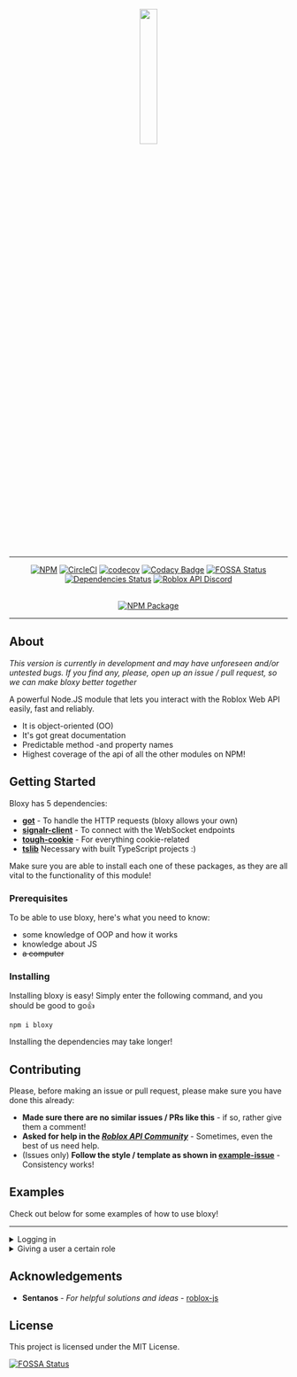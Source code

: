 <p align="center">
  <img width="25%" height="25%" src="https://media.discordapp.net/attachments/513102278538821647/516007264717373451/0yellow_bloxy.png">
</p>

***

<div align="center">
    <p>

[![NPM](https://img.shields.io/npm/v/bloxy.svg?maxAge=3600&style=flat-square)](https://npmjs.com/package/bloxy)
[![CircleCI](https://circleci.com/gh/Visualizememe/bloxy.svg?style=svg)](https://circleci.com/gh/Visualizememe/bloxy)
[![codecov](https://codecov.io/gh/Visualizememe/bloxy/branch/main/graph/badge.svg)](https://codecov.io/gh/Visualizememe/bloxy)
[![Codacy Badge](https://app.codacy.com/project/badge/Grade/9dee8c70dd8e402f9a2f97831b98a723)](https://www.codacy.com/gh/Visualizememe/bloxy/dashboard?utm_source=github.com&amp;utm_medium=referral&amp;utm_content=Visualizememe/bloxy&amp;utm_campaign=Badge_Grade)
[![FOSSA Status](https://app.fossa.com/api/projects/git%2Bgithub.com%2FVisualizememe%2Fbloxy.svg?type=shield)](https://app.fossa.com/projects/git%2Bgithub.com%2FVisualizememe%2Fbloxy?ref=badge_shield)
[![Dependencies Status](https://status.david-dm.org/gh/Visualizememe/bloxy.svg)](https://david-dm.org/Visualizememe/bloxy)
<a href="https://discord.gg/EDXNdAT"><img src="https://img.shields.io/badge/discord-roblox%20api%20chat-blue.svg?style=flat-square&logo=discord" alt="Roblox API Discord"></a>
</p>

<p>
<br/>
<a href="https://www.npmjs.com/package/bloxy"><img src="https://nodei.co/npm/bloxy.png?downloads=true&downloadRank=true&stars=true" alt="NPM Package"></a>
</p>
</div>

----

## About
*This version is currently in development and may have unforeseen and/or untested bugs.
If you find any, please, open up an issue / pull request, so we can make bloxy better together*


A powerful Node.JS module that lets you interact with the Roblox Web API easily, fast and reliably.
- It is object-oriented (OO)
- It's got great documentation
- Predictable method -and property names
- Highest coverage of the api of all the other modules on NPM!

## Getting Started

Bloxy has 5 dependencies:

- [**got**](https://www.npmjs.com/package/got) - To handle the HTTP requests (bloxy allows your own)
- [**signalr-client**](https://www.npmjs.com/package/signalr-client) - To connect with the WebSocket endpoints
- [**tough-cookie**](https://npmjs.com/package/tough-cookie) - For everything cookie-related
- [**tslib**](https://npmjs.com/package/tslib) Necessary with built TypeScript projects :)

Make sure you are able to install each one of these packages, as they are all vital to the functionality of this module!

### Prerequisites

To be able to use bloxy, here's what you need to know:

- some knowledge of OOP and how it works
- knowledge about JS
- <s>a computer</s>

### Installing

Installing bloxy is easy! Simply enter the following command, and you should be good to go👍

```
npm i bloxy
```

Installing the dependencies may take longer!

## Contributing

Please, before making an issue or pull request, please make sure you have done this already:
- **Made sure there are no similar issues / PRs like this** - if so, rather give them a comment!
- **Asked for help in the *[Roblox API Community]()*** - Sometimes, even the best of us need help.
- (Issues only) **Follow the style / template as shown in [example-issue]()** - Consistency works!


## Examples
Check out below for some examples of how to use bloxy!

---

<details><summary>Logging in</summary>

<h5>With cookies</h5>


```js
// In an async environment
const bloxy = require("bloxy");
const client = new bloxy.Client({
    credentials: {
        cookie: "cookie"
    }
});

const authenticatedUser = await client.login();
console.log(`Logged in as ${authenticatedUser.id}`) // --> "Logged in as X"
```

</details>

<details><summary>Giving a user a certain role</summary>

```js
const bloxy = require("bloxy");
const client = new bloxy.Client({
    credentials: {
        cookie: "cookie"
    }
});

await client.login();

const group = await client.getGroup(3544434);
await group.updateMember(
    321, // User id
    123 // Role id
);
```
</details>

## Acknowledgements

* **Sentanos** - *For helpful solutions and ideas* - [roblox-js](https://github.com/sentanos/roblox-js)


## License

This project is licensed under the MIT License.


[![FOSSA Status](https://app.fossa.io/api/projects/git%2Bgithub.com%2FVisualizememe%2Fbloxy.svg?type=large)](https://app.fossa.io/projects/git%2Bgithub.com%2FVisualizememe%2Fbloxy?ref=badge_large)
